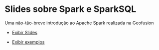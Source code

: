 Slides sobre Spark e SparkSQL
=============================

Uma não-tão-breve introdução ao Apache Spark realizada na Geofusion

- [Exibir Slides](https://cdn.rawgit.com/paulo-raca/spark-slides/master/slides/)

- [Exibir exemplos](spark-samples/src/main/java/geofusion/spark/samples)
